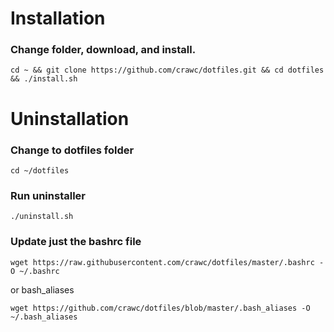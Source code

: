 # Installation
### Change folder, download, and install.
```
cd ~ && git clone https://github.com/crawc/dotfiles.git && cd dotfiles && ./install.sh
```


# Uninstallation

### Change to dotfiles folder
```
cd ~/dotfiles
```

### Run uninstaller
```
./uninstall.sh
```

### Update just the bashrc file
```
wget https://raw.githubusercontent.com/crawc/dotfiles/master/.bashrc -O ~/.bashrc
```
or bash_aliases
```
wget https://github.com/crawc/dotfiles/blob/master/.bash_aliases -O ~/.bash_aliases
```
